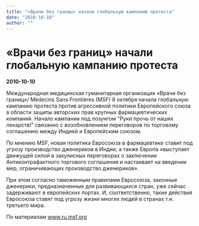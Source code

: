 ```yaml
---
title: "«Врачи без границ» начали глобальную кампанию протеста"
date: "2010-10-10"
author: ""
---
```


# «Врачи без границ» начали глобальную кампанию протеста

**2010-10-10** 

Международная медицинская гуманитарная организация «Врачи без границ»/ Médecins Sans Frontières (MSF) 8 октября начала глобальную кампанию протеста против агрессивной политики Европейского союза в области защиты авторских прав крупных фармацевтических компаний. Начало кампании под лозунгом "Руки прочь от наших лекарств!" связанно с возобновлением переговоров по торговому соглашению между Индией и Европейским союзом.

По мнению MSF, новая политика Евросоюза в фармацевтике ставит под угрозу производство дженериков в Индии, а также Европа «выступает движущей силой в закулисных переговорах о заключении Антиконтрафактного торгового соглашения и настаивает на введении мер, ограничивающих производство дженериков».

При этом согласно таможенным правилами Евросоюза, законные дженерики, предназначенные для развивающихся стран, уже сейчас задерживают в европейских портах. И, соответственно, такие действия Евросоюза ставят под угрозу жизни многих людей в странах т.н. третьего мира.   

По материалам www.ru.msf.org
